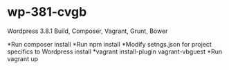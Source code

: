 wp-381-cvgb
===========

Wordpress 3.8.1 Build, Composer, Vagrant, Grunt, Bower

*Run composer install
*Run npm install
*Modify setngs.json for project specifics to Wordpress install
*vagrant install-plugin vagrant-vbguest
*Run vagrant up
